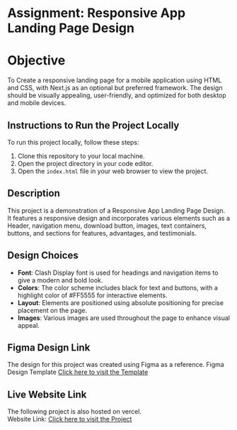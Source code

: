 # Assignment: Responsive App Landing Page Design

# Objective
To Create a responsive landing page for a mobile application using HTML and CSS, with Next.js as an optional but preferred framework. The design should be visually appealing, user-friendly, and optimized for both desktop and mobile devices.

## Instructions to Run the Project Locally

To run this project locally, follow these steps:

1. Clone this repository to your local machine.
2. Open the project directory in your code editor.
3. Open the `index.html` file in your web browser to view the project.

## Description

This project is a demonstration of a Responsive App Landing Page Design. It features a responsive design and incorporates various elements such as a Header, navigation menu, download button, images, text containers, buttons, and sections for features, advantages, and testimonials.

## Design Choices

- **Font**: Clash Display font is used for headings and navigation items to give a modern and bold look.
- **Colors**: The color scheme includes black for text and buttons, with a highlight color of #FF5555 for interactive elements.
- **Layout**: Elements are positioned using absolute positioning for precise placement on the page.
- **Images**: Various images are used throughout the page to enhance visual appeal.


## Figma Design Link

The design for this project was created using Figma as a reference.
Figma Design Template <a href="https://www.figma.com/community/file/1145991068621514311" target="_blank"> Click here to visit the Template </a>

## Live Website Link

The following project is also hosted on vercel. <br>
Website Link:  <a href = "https://uifry-devpranjul-m4bqwh719-pranjultiwaris-projects.vercel.app/" target="_blank"> Click here to visit the Project </a>

